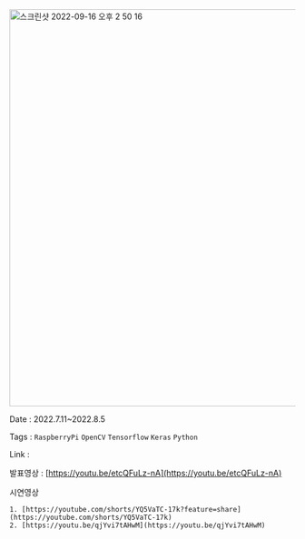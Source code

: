 <img width="700" alt="스크린샷 2022-09-16 오후 2 50 16" src="https://user-images.githubusercontent.com/97447841/190565936-59b28b3a-695c-40a2-aa24-f35e01a2cd22.png">

Date : 2022.7.11~2022.8.5

Tags : `RaspberryPi` `OpenCV` `Tensorflow` `Keras` `Python`

Link : 

발표영상 : [https://youtu.be/etcQFuLz-nA](https://youtu.be/etcQFuLz-nA)

시연영상 

    1. [https://youtube.com/shorts/YQ5VaTC-17k?feature=share](https://youtube.com/shorts/YQ5VaTC-17k)
    2. [https://youtu.be/qjYvi7tAHwM](https://youtu.be/qjYvi7tAHwM)
